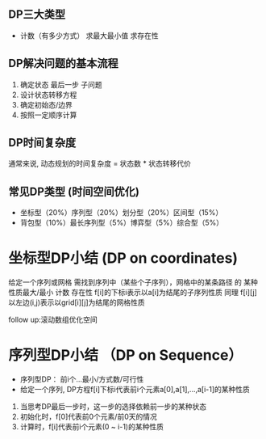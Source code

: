 ## DP三大类型
- 计数（有多少方式） 求最大最小值  求存在性

## DP解决问题的基本流程
1. 确定状态 最后一步 子问题  
2. 设计状态转移方程
3. 确定初始态/边界  
4. 按照一定顺序计算

## DP时间复杂度
通常来说, 动态规划的时间复杂度 = 状态数 * 状态转移代价

## 常见DP类型  (时间空间优化)
- 坐标型（20%）序列型（20%）划分型（20%）区间型（15%）
- 背包型（10%）最长序列型（5%）博弈型（5%）综合型（5%）

# 坐标型DP小结 (DP on coordinates)
给定一个序列或网格 需找到序列中（某些个子序列），网格中的某条路径 的 某种性质最大/最小  计数  存在性
f[i]的下标i表示以a[i]为结尾的子序列性质
同理 f[i][j]以左边(i,j)表示以grid[i][j]为结尾的网格性质

follow up:滚动数组优化空间

# 序列型DP小结 （DP on Sequence）
- 序列型DP： 前i个...最小/方式数/可行性
- 给定一个序列, DP方程f[i]下标i代表前i个元素a[0],a[1],...,a[i-1]的某种性质
1. 当思考DP最后一步时，这一步的选择依赖前一步的某种状态
2. 初始化时，f[0]代表前0个元素/前0天的情况
3. 计算时，f[i]代表前i个元素(0 ~ i-1)的某种性质
